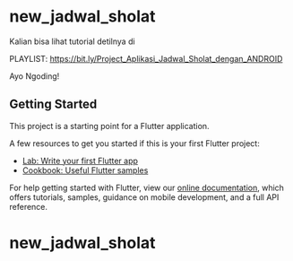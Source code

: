 # new_jadwal_sholat

Kalian bisa lihat tutorial detilnya di

PLAYLIST:
https://bit.ly/Project_Aplikasi_Jadwal_Sholat_dengan_ANDROID

Ayo Ngoding!


## Getting Started

This project is a starting point for a Flutter application.

A few resources to get you started if this is your first Flutter project:

- [Lab: Write your first Flutter app](https://flutter.dev/docs/get-started/codelab)
- [Cookbook: Useful Flutter samples](https://flutter.dev/docs/cookbook)

For help getting started with Flutter, view our
[online documentation](https://flutter.dev/docs), which offers tutorials,
samples, guidance on mobile development, and a full API reference.
# new_jadwal_sholat
